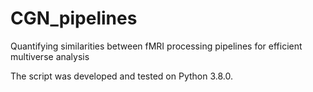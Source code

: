 # CGN_pipelines

Quantifying similarities between fMRI processing pipelines for efficient multiverse analysis

The script was developed and tested on Python 3.8.0.